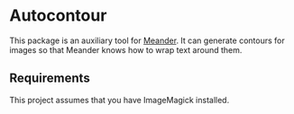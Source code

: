 # Autocontour

This package is an auxiliary tool for [Meander](https://typst.app/universe/package/meander).
It can generate contours for images so that Meander knows how to wrap text around them.

## Requirements

This project assumes that you have ImageMagick installed.
